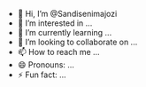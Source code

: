 - 👋 Hi, I’m @Sandisenimajozi
- 👀 I’m interested in ...
- 🌱 I’m currently learning ...
- 💞️ I’m looking to collaborate on ...
- 📫 How to reach me ...
- 😄 Pronouns: ...
- ⚡ Fun fact: ...

<!---
Sandisenimajozi/Sandisenimajozi is a ✨ special ✨ repository because its `README.md` (this file) appears on your GitHub profile.
You can click the Preview link to take a look at your changes.
--->
